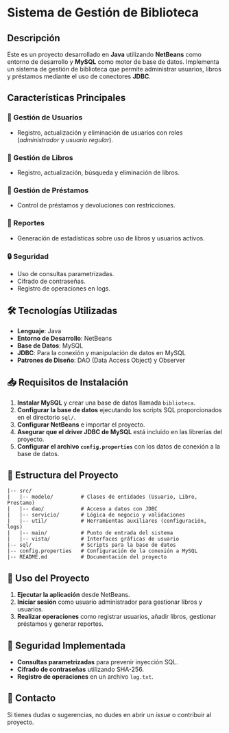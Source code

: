 # Sistema de Gestión de Biblioteca

## Descripción
Este es un proyecto desarrollado en **Java** utilizando **NetBeans** como entorno de desarrollo y **MySQL** como motor de base de datos. Implementa un sistema de gestión de biblioteca que permite administrar usuarios, libros y préstamos mediante el uso de conectores **JDBC**.

## Características Principales

### 📌 Gestión de Usuarios
- Registro, actualización y eliminación de usuarios con roles (*administrador* y *usuario regular*).

### 📌 Gestión de Libros
- Registro, actualización, búsqueda y eliminación de libros.

### 📌 Gestión de Préstamos
- Control de préstamos y devoluciones con restricciones.

### 📌 Reportes
- Generación de estadísticas sobre uso de libros y usuarios activos.

### 🔒 Seguridad
- Uso de consultas parametrizadas.
- Cifrado de contraseñas.
- Registro de operaciones en logs.

## 🛠 Tecnologías Utilizadas

- **Lenguaje**: Java
- **Entorno de Desarrollo**: NetBeans
- **Base de Datos**: MySQL
- **JDBC**: Para la conexión y manipulación de datos en MySQL
- **Patrones de Diseño**: DAO (Data Access Object) y Observer

## 📥 Requisitos de Instalación

1. **Instalar MySQL** y crear una base de datos llamada `biblioteca`.
2. **Configurar la base de datos** ejecutando los scripts SQL proporcionados en el directorio `sql/`.
3. **Configurar NetBeans** e importar el proyecto.
4. **Asegurar que el driver JDBC de MySQL** está incluido en las librerías del proyecto.
5. **Configurar el archivo `config.properties`** con los datos de conexión a la base de datos.

## 📂 Estructura del Proyecto

```
|-- src/
|   |-- modelo/         # Clases de entidades (Usuario, Libro, Prestamo)
|   |-- dao/            # Acceso a datos con JDBC
|   |-- servicio/       # Lógica de negocio y validaciones
|   |-- util/           # Herramientas auxiliares (configuración, logs)
|   |-- main/           # Punto de entrada del sistema
|   |-- vista/          # Interfaces gráficas de usuario
|-- sql/                # Scripts para la base de datos
|-- config.properties   # Configuración de la conexión a MySQL
|-- README.md           # Documentación del proyecto
```

## 🚀 Uso del Proyecto

1. **Ejecutar la aplicación** desde NetBeans.
2. **Iniciar sesión** como usuario administrador para gestionar libros y usuarios.
3. **Realizar operaciones** como registrar usuarios, añadir libros, gestionar préstamos y generar reportes.

## 🔐 Seguridad Implementada

- **Consultas parametrizadas** para prevenir inyección SQL.
- **Cifrado de contraseñas** utilizando SHA-256.
- **Registro de operaciones** en un archivo `log.txt`.

## 📧 Contacto
Si tienes dudas o sugerencias, no dudes en abrir un *issue* o contribuir al proyecto.


